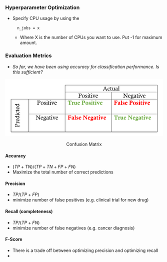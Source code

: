 ### Hyperparameter Optimization

- Specify CPU usage by using the 

		n_jobs = x

	- Where X is the number of CPUs you want to use. Put -1 for maximum amount.

### Evaluation Metrics
- *So far, we have been using accuracy for classification performance. Is this sufficient?*

![center](../zassets/Pasted%20image%2020230921104549.png)

<div style="text-align: center; width: 100%;">Confusion Matrix</div>

#### Accuracy
- $(TP + TN)/(TP+TN+FP+FN)$
- Maximize the total number of correct predictions

#### Precision
- $TP/(TP+FP)$
- minimize number of false positives (e.g. clinical trial for new drug)

#### Recall (completeness)
- $TP / (TP+FN)$
- minimize number of false negatives (e.g. cancer diagnosis)

#### F-Score
- There is a trade off between optimizing precision and optimizing recall
- 
